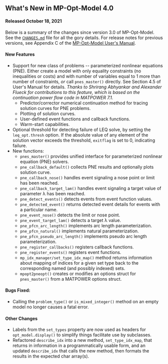 What's New in MP-Opt-Model 4.0
------------------------------

#### Released October 18, 2021

Below is a summary of the changes since version 3.0 of MP-Opt-Model. See
the [`CHANGES.md`][1] file for all the gory details. For release notes
for previous versions, see Appendix C of the [MP-Opt-Model User's
Manual][2].


#### New Features
  - Support for new class of problems -- parameterized nonlinear equations
    (PNE). Either create a model with only equality constraints (no
    inequalities or costs) and with number of variables equal to 1 more than
    number of constraints, _or_ call `pnes_master()` directly. See Section 4.5
    of User's Manual for details.
    *Thanks to Shrirang Abhyankar and Alexander Flueck for contributions to this
    feature, which is based on the continuation power flow code in MATPOWER 7.1.*
    - Predictor/corrector numerical continuation method for tracing solution
      curves for PNE problems.
    - Plotting of solution curves.
    - User-defined event functions and callback functions.
    - Warm-start capabilities.
  - Optional threshold for detecting failure of LEQ solve, by setting the
    `leq_opt.thresh` option. If the absolute value of any element of the
    solution vector exceeds the threshold, `exitflag` is set to 0, indicating
    failure.
  - New functions:
      - `pnes_master()` provides unified interface for parameterized nonlinear
         equation (PNE) solvers.
      - `pne_callback_default()` collects PNE results and optionally plots
         solution curve.
      - `pne_callback_nose()` handles event signaling a nose point or limit
         has been reached.
      - `pne_callback_target_lam()` handles event signaling a target value
         of parameter &#955; has been reached.
      - `pne_detect_events()` detects events from event function values.
      - `pne_detected_event()` returns detected event details for events
        with a particular name.
      - `pne_event_nose()` detects the limit or nose point.
      - `pne_event_target_lam()` detects a target &#955; value.
      - `pne_pfcn_arc_length()` implements arc length parameterization.
      - `pne_pfcn_natural()` implements natural parameterization.
      - `pne_pfcn_pseudo_arc_length()` implements pseudo arc length
        parameterization.
      - `pne_register_callbacks()` registers callback functions.
      - `pne_register_events()` registers event functions.
      - `mp_idx_manager/set_type_idx_map()` method returns information about
        mapping of indices for a given set type back to the corresponding
        named (and possibly indexed) sets.
      - `mpopt2pneopt()` creates or modifies an options struct for
        `pnes_master()` from a MATPOWER options struct.

#### Bugs Fixed:
  - Calling the `problem_type()` or `is_mixed_integer()` method on an empty
    model no longer causes a fatal error.

#### Other Changes
  - Labels from the `set_types` property are now used as headers for
    `opt_model.display()` to simplify things facilitate use by subclasses.
  - Refactored `describe_idx` into a new method, `set_type_idx_map`, that
    returns in information in a programmatically usable form, and an updated
    `describe_idx` that calls the new method, then formats the results in
    the expected char array(s).


[1]: ../../CHANGES.md
[2]: ../MP-Opt-Model-manual.pdf
